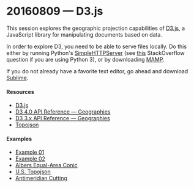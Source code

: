 # 20160809 &mdash; D3.js

This session explores the geographic projection capabilities of [D3.js](https://d3js.org/), a JavaScript library for manipulating documents based on data.

In order to explore D3, you need to be able to serve files locally. Do this either by running Python's [SimpleHTTPServer](https://docs.python.org/2/library/simplehttpserver.html) (see [this](http://stackoverflow.com/questions/7943751/what-is-the-python3-equivalent-of-python-m-simplehttpserver) StackOverflow question if you are using Python 3), or by downloading [MAMP](https://www.mamp.info/en/). 

If you do not already have a favorite text editor, go ahead and download [Sublime](https://www.sublimetext.com/). 

#### Resources
* [D3.js](https://d3js.org/)
* [D3 4.0 API Reference &mdash; Geographies](https://github.com/d3/d3/blob/master/API.md#geographies-d3-geo)
* [D3 3.x API Reference &mdash; Geographies](https://github.com/d3/d3-3.x-api-reference/blob/master/Geo-Projections.md)
* [Topojson](https://github.com/mbostock/topojson)

#### Examples
* [Example 01](https://github.com/emilyfuhrman/map-club/tree/master/2016_Summer/Session_05/Examples/Example_01)
* [Example 02](https://github.com/emilyfuhrman/map-club/tree/master/2016_Summer/Session_05/Examples/Example_02)
* [Albers Equal-Area Conic](http://bl.ocks.org/mbostock/3734308)
* [U.S. Topojson](http://bl.ocks.org/mbostock/4090848)
* [Antimeridian Cutting](http://bl.ocks.org/mbostock/3788999)